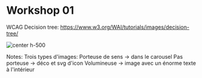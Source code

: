 <!-- .slide: class="exercice small" -->

# Workshop 01

WCAG Decision tree: https://www.w3.org/WAI/tutorials/images/decision-tree/

![](./assets/images/qr-decision-tree.png 'center h-500')

Notes:
Trois types d'images:
Porteuse de sens -> dans le carousel
Pas porteuse -> déco et svg d'icon
Volumineuse -> image avec un énorme texte à l'intérieur
